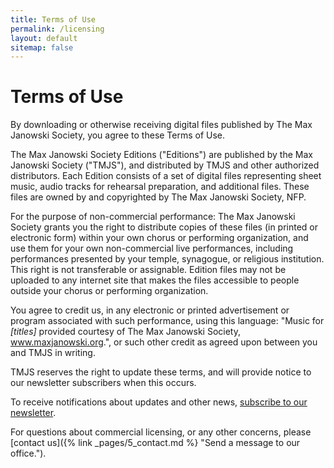 ```yaml
---
title: Terms of Use
permalink: /licensing
layout: default
sitemap: false
---
```


# Terms of Use

By downloading or otherwise receiving digital files published by The Max
Janowski Society, you agree to these Terms of Use.

The Max Janowski Society Editions ("Editions") are published by the Max Janowski
Society ("TMJS"), and distributed by TMJS and other authorized distributors.
Each Edition consists of a set of digital files representing sheet music, audio
tracks for rehearsal preparation, and additional files. These files are owned by
and copyrighted by The Max Janowski Society, NFP.

For the purpose of non-commercial performance: The Max Janowski Society grants
you the right to distribute copies of these files (in printed or electronic
form) within your own chorus or performing organization, and use them for your
own non-commercial live performances, including performances presented by your
temple, synagogue, or religious institution. This right is not transferable or
assignable. Edition files may not be uploaded to any internet site that makes
the files accessible to people outside your chorus or performing organization.

You agree to credit us, in any electronic or printed advertisement or program
associated with such performance, using this language: "Music for _[titles]_
provided courtesy of The Max Janowski Society, www.maxjanowski.org.", or such
other credit as agreed upon between you and TMJS in writing.

TMJS reserves the right to update these terms, and will provide notice to our
newsletter subscribers when this occurs.

To receive notifications about updates and other news, [subscribe to our
newsletter](/subscribe).

For questions about commercial licensing, or any other concerns, please [contact
us]({% link _pages/5_contact.md %} "Send a message to our office.").
